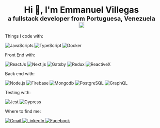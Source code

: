<h1 style="text-align:center;">
    Hi 👋, I'm <b>Emmanuel Villegas</b>
    <br/>
    <span style="text-align:center; font-size: 20px">
        a fullstack developer from <b>Portuguesa, Venezuela</b>
        <img src="https://image.flaticon.com/icons/svg/197/197580.svg" width="18"/>
    </span>
</h1>

Things I code with:

<p>
    <img alt="JavaScripts" src="https://img.shields.io/badge/-Javascripts-040d04?style=flat-square&logo=javascript" />
    <img alt="TypeScript" src="https://img.shields.io/badge/-TypeScript-007ACC?style=flat-square&logo=TypeScript" />
    <img alt="Docker" src="https://img.shields.io/badge/-Docker-040d04?style=flat-square&logo=Docker" />
</p>

Front End with:

<p>
    <img alt="ReactJs" src="https://img.shields.io/badge/-React-040d04?style=flat-square&logo=react" />
    <img alt="Next.js" src="https://img.shields.io/badge/-Next.js-040d04?style=flat-square&logo=Next.js" />
    <img alt="Gatsby" src="https://img.shields.io/badge/-Gatsby-663399?style=flat-square&logo=gatsby" />
    <img alt="Redux" src="https://img.shields.io/badge/-Redux-764ABC?style=flat-square&logo=Redux" />
    <img alt="ReactiveX" src="https://img.shields.io/badge/-ReactiveX-B7178C?style=flat-square&logo=ReactiveX" />
</p>

Back end with:

<p>
    <img alt="Node.js" src="https://img.shields.io/badge/-Node-339933?style=flat-square&logo=Node.js&logoColor=white" />  
    <img alt="Firebase" src="https://img.shields.io/badge/-Firebase-040d04?style=flat-square&logo=Firebase" />  
    <img alt="Mongodb" src="https://img.shields.io/badge/-MongDB-47A248?style=flat-square&logo=mongodb&logoColor=white" />  
    <img alt="PostgreSQL" src="https://img.shields.io/badge/-PostgreSQL-336791?style=flat-square&logo=PostgreSQL" />  
    <img alt="GraphQL" src="https://img.shields.io/badge/-GraphQL-E10098?style=flat-square&logo=GraphQL" />
</p>

Testing with:

<p>
    <img alt="Jest" src="https://img.shields.io/badge/-Jest-C21325?style=flat-square&logo=jest" />
    <img alt="Cypress" src="https://img.shields.io/badge/-Cypress-17202C?style=flat-square&logo=Cypress" />
</p>

Where to find me:

<p>
    <a href="mailto:emmanuelvillegasgonzalez@gmail.com" target="_blank">
        <img alt="Gmail" src="https://img.shields.io/badge/Gmail-D14836.svg?&style=for-the-badge&logo=Gmail&logoColor=white" />
    </a>
    <a href="http://www.linkedin.com/in/emmanuel-villegas/" target="_blank">
        <img alt="LinkedIn" src="https://img.shields.io/badge/linkedin-%230077B5.svg?&style=for-the-badge&logo=linkedin&logoColor=white" />
    </a>
    <!-- <a href="https://wa.me/58xxxXXXXXX" target="_blank">
        <img alt="WhatsApp" src="https://img.shields.io/badge/WhatsApp-%25D366.svg?&style=for-the-badge&logo=WhatsApp&logoColor=white" />
    </a> -->
    <a href="https://www.facebook.com/emmanuel.villegasgonzalez.98/" target="_blank">
        <img alt="Facebook" src="https://img.shields.io/badge/facebook-%230077B5.svg?&style=for-the-badge&logo=facebook&logoColor=white" />
    </a>
</p>